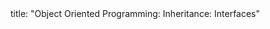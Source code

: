 <frontmatter>
title: "Object Oriented Programming: Inheritance: Interfaces"
</frontmatter>

<include src="index-body.md" boilerplate />
